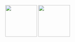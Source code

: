 <a href="URL_REDIRECT" target="blank"><img align="center" src="https://media.discordapp.net/attachments/844727892671987722/946784351398535178/png-clipart-c-logo-the-c-programming-language-computer-icons-computer-programming-source-code-programming-miscellaneous-template-removebg-preview_3.png" height="100" /></a>
<a href="URL_REDIRECT" target="blank"><img align="center" src="https://media.discordapp.net/attachments/844727892671987722/946784351398535178/png-clipart-c-logo-the-c-programming-language-computer-icons-computer-programming-source-code-programming-miscellaneous-template-removebg-preview_3.png" height="100" /></a>

